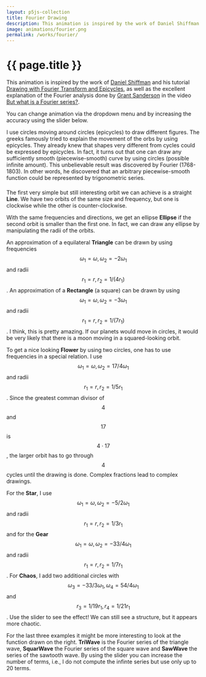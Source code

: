 ```yaml
---
layout: p5js-collection
title: Fourier Drawing
description: This animation is inspired by the work of Daniel Shiffman and his tutorial 'Drawing with Fourier Transform and Epicycles', as well as the excellent explanation of the Fourier analysis done by Grant Sanderson in the video 'But what is a Fourier series?'.
image: animations/fourier.png
permalink: /works/fourier/
---
```


# {{ page.title }}

This animation is inspired by the work of [Daniel Shiffman](https://shiffman.net/) and his tutorial [Drawing with Fourier Transform and Epicycles](https://www.youtube.com/watch?v=MY4luNgGfms), as well as the excellent explanation of the Fourier analysis done by [Grant Sanderson](https://www.3blue1brown.com/about) in the video [But what is a Fourier series?](https://www.youtube.com/watch?v=r6sGWTCMz2k).

You can change animation via the dropdown menu and by increasing the accuracy using the slider below.

I use circles moving around circles (epicycles) to draw different figures.
The greeks famously tried to explain the movement of the orbs by using epicycles.
They already knew that shapes very different from cycles could be expressed by epicycles.
In fact, it turns out that one can draw any sufficiently smooth (piecewise-smooth) curve by using circles (possible infinite amount).
This unbelievable result was discovered by Fourier (1768-1803).
In other words, he discovered that an arbitrary piecewise-smooth function could be represented by trigonometric series.

<div id = "p5-fourier" style="display:block; margin-left:auto; margin-right:auto; width:740px; margin-bottom:1.5em;position: relative;"></div>

The first very simple but still interesting orbit we can achieve is a straight **Line**.
We have two orbits of the same size and frequency, but one is clockwise while the other is counter-clockwise.

With the same frequencies and directions, we get an ellipse **Ellipse** if the second orbit is smaller than the first one.
In fact, we can draw any ellipse by manipulating the radii of the orbits.

An approximation of a equilateral **Triangle** can be drawn by using frequencies $$\omega_1 = \omega, \omega_2 = -2\omega_1$$ and radii $$r_1 = r, r_2 = 1/(4 r_1)$$.
An approximation of a **Rectangle** (a square) can be drawn by using $$\omega_1 = \omega, \omega_2 = -3 \omega_1$$ and radii $$r_1 = r, r_2 = 1/(7 r_1)$$.
I think, this is pretty amazing.
If our planets would move in circles, it would be very likely that there is a moon moving in a squared-looking orbit.

To get a nice looking **Flower** by using two circles, one has to use frequencies in a special relation.
I use $$\omega_1 = \omega, \omega_2 = 17/4 \omega_1$$ and radii $$r_1 = r, r_2 = 1/5 r_1$$.
Since the greatest comman divisor of $$4$$ and $$17$$ is $$4 \cdot 17$$, the larger orbit has to go through $$4$$ cycles until the drawing is done.
Complex fractions lead to complex drawings.

For the **Star**, I use $$\omega_1 = \omega, \omega_2 = -5/2 \omega_1$$ and radii $$r_1 = r, r_2 = 1/3 r_1$$ and for the **Gear**
$$\omega_1 = \omega, \omega_2 = -33/4 \omega_1$$ and radii $$r_1 = r, r_2 = 1/7 r_1$$.
For **Chaos**, I add two additional circles with 
$$\omega_3 = -33 / 3 \omega_1, \omega_4 = 54 / 4 \omega_1$$
and
$$r_3 = 1 / 19 r_1, r_4 = 1 / 21 r_1$$.
Use the slider to see the effect!
We can still see a structure, but it appears more chaotic.

For the last three examples it might be more interesting to look at the function drawn on the right.
**TriWave** is the Fourier series of the triangle wave, **SquarWave** the Fourier series of the square wave and **SawWave** the series of the sawtooth wave.
By using the slider you can increase the number of terms, i.e., I do not compute the infinte series but use only up to 20 terms.